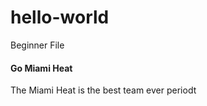 # hello-world
Beginner File
<h4><strong>Go Miami Heat</strong></h4>
<a>The Miami Heat is the best team ever periodt</a>
